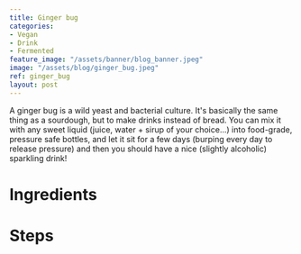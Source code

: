 ```yaml
---
title: Ginger bug
categories:
- Vegan
- Drink
- Fermented
feature_image: "/assets/banner/blog_banner.jpeg"
image: "/assets/blog/ginger_bug.jpeg"
ref: ginger_bug
layout: post
---
```


A ginger bug is a wild yeast and bacterial culture. It's basically the same thing as a sourdough, but to make drinks instead of bread. You can mix it with any sweet liquid (juice, water + sirup of your choice...) into food-grade, pressure safe bottles, and let it sit for a few days (burping every day to release pressure) and then you should have a nice (slightly alcoholic) sparkling drink!

<!-- more -->

# Ingredients

# Steps

